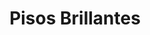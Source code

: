---
title: "Pisos Brillantes"
url: /ciudad-autonoma-de-buenos-aires/pisos-brillantes/
shop: Baustoffe
---